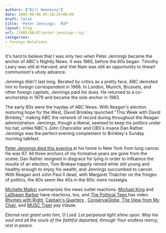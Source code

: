```yaml
---
authors: ["Bill Hennessy"]
date: 2005-08-08 05:18:25+00:00
draft: false
title: 'Peter Jennings:  RIP'
layout: blog
url: /2005/08/07/peter-jennings-rip/
categories:
- Foreign Relations
---
```


It's hard to believe that I was only two when Peter Jennings became the anchor of ABC's Nightly News.  It was 1965, before the 60s began.  Timothy Leary was still at Harvard, and Viet Nam was still an opportunity to thwart communism's uholy advance.

Jennings didn't last long.  Berated by critics as a pretty face, ABC demoted him to foreign correspondent in 1968.  In London, Munich, Brussels, and other foreign capitals, Jennings paid his dues.  He returned to a co-anchorship in 1978 and became the sole anchor in 1983.

The early 80s were the hayday of ABC News.  With Reagan's election restoring hope for the West, David Brinkley launched "This Week with David Brinkley," making ABC the network of record during throughout the Reagan administration.  Jennings, though a liberal, seemed to keep his politics under his hat, unlike NBC's John Chancellor and CBS's insane Dan Rather.  Jennings was the perfect evening complement to Brinkley's Sunday morning talkfest.

[Peter Jennings died this evening ](https://abcnews.go.com/US/story?id=1015438)at his home in New York from lung cancer.  He was 67.  All three anchors of my formative years are gone from the scene:  Dan Rather resigned in disgrace for lying in order to influence the results of an election, Tom Brokaw happily retired while still young and healthy enough to enjoy his wealth, and Jennings succumbed to cancer.  With Reagan and John Paul II dead, with Margaret Thatcher on the fringes of politics, the 80s seem like 40s in the 60s:  mere nostalgia.

[Michelle Malkin](https://michellemalkin.com/archives/003197.htm) summarizes the news outlet reactions. [ Michael King](https://mhking.mu.nu/archives/109804.php) and [LaShawn Barber](https://lashawnbarber.com/archives/2005/08/07/peterjennings/) have reactions, too, and [The Political Teen ](https://thepoliticalteen.net/2005/08/08/jennings/)has video.  [Rhymes with Right](https://rhymeswithright.mu.nu/archives/109806.php), [Captain's Quarters](https://www.captainsquartersblog.com/mt/archives/005155.php) , [ConservaGlobe,](https://conservaglobeusa.blogspot.com/2005/08/in-memoriam-peter-jennings.html)   [The View from My Chair](https://www.sspvideo.com/blog//2005/08/now-we-know-how-msm-really-sees-itself.html), and [MUSC Tiger](https://themusctiger.com/blog/2005/08/peter-jennings-dies-at-67/) pay tribute.

_Eternal rest grant unto him, O Lord.  Let perpetual light shine upon.  May his soul and all the souls of the faithful departed, through Your endless mercy, rest in peace._

